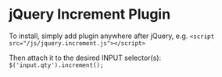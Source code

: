 jQuery Increment Plugin
=======================

To install, simply add plugin anywhere after jQuery, e.g.
	`<script src="/js/jquery.increment.js"></script>`

Then attach it to the desired INPUT selector(s):
	`$('input.qty').increment();`
